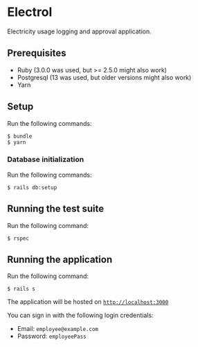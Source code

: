 # Electrol

Electricity usage logging and approval application.

## Prerequisites

- Ruby (3.0.0 was used, but >= 2.5.0 might also work)
- Postgresql (13 was used, but older versions might also work)
- Yarn

## Setup

Run the following commands:
```
$ bundle
$ yarn
```

### Database initialization

Run the following commands:
```
$ rails db:setup
```

## Running the test suite

Run the following command:
```
$ rspec
```

## Running the application

Run the following command:
```
$ rails s
```

The application will be hosted on [`http://localhost:3000`](http://localhost:3000)

You can sign in with the following login credentials:
- Email: `employee@example.com`
- Password: `employeePass`
